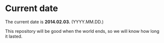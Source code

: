 # Current date

The current date is **2014.02.03.** (YYYY.MM.DD.)

This repository will be good when the world ends, so we will know how long it lasted.